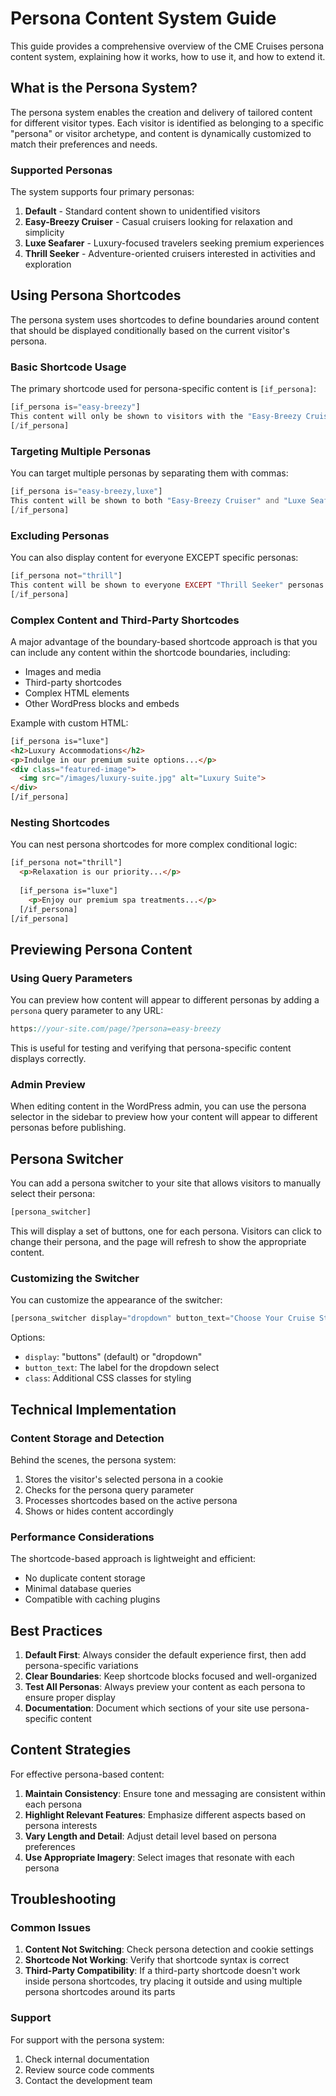 # Persona Content System Guide

This guide provides a comprehensive overview of the CME Cruises persona content system, explaining how it works, how to use it, and how to extend it.

## What is the Persona System?

The persona system enables the creation and delivery of tailored content for different visitor types. Each visitor is identified as belonging to a specific "persona" or visitor archetype, and content is dynamically customized to match their preferences and needs.

### Supported Personas

The system supports four primary personas:

1. **Default** - Standard content shown to unidentified visitors
2. **Easy-Breezy Cruiser** - Casual cruisers looking for relaxation and simplicity
3. **Luxe Seafarer** - Luxury-focused travelers seeking premium experiences
4. **Thrill Seeker** - Adventure-oriented cruisers interested in activities and exploration

## Using Persona Shortcodes

The persona system uses shortcodes to define boundaries around content that should be displayed conditionally based on the current visitor's persona.

### Basic Shortcode Usage

The primary shortcode used for persona-specific content is `[if_persona]`:

```php
[if_persona is="easy-breezy"]
This content will only be shown to visitors with the "Easy-Breezy Cruiser" persona.
[/if_persona]
```

### Targeting Multiple Personas

You can target multiple personas by separating them with commas:

```php
[if_persona is="easy-breezy,luxe"]
This content will be shown to both "Easy-Breezy Cruiser" and "Luxe Seafarer" personas.
[/if_persona]
```

### Excluding Personas

You can also display content for everyone EXCEPT specific personas:

```php
[if_persona not="thrill"]
This content will be shown to everyone EXCEPT "Thrill Seeker" personas.
[/if_persona]
```

### Complex Content and Third-Party Shortcodes

A major advantage of the boundary-based shortcode approach is that you can include any content within the shortcode boundaries, including:

- Images and media
- Third-party shortcodes
- Complex HTML elements
- Other WordPress blocks and embeds

Example with custom HTML:

```html
[if_persona is="luxe"]
<h2>Luxury Accommodations</h2>
<p>Indulge in our premium suite options...</p>
<div class="featured-image">
  <img src="/images/luxury-suite.jpg" alt="Luxury Suite">
</div>
[/if_persona]
```

### Nesting Shortcodes

You can nest persona shortcodes for more complex conditional logic:

```html
[if_persona not="thrill"]
  <p>Relaxation is our priority...</p>
  
  [if_persona is="luxe"]
    <p>Enjoy our premium spa treatments...</p>
  [/if_persona]
[/if_persona]
```

## Previewing Persona Content

### Using Query Parameters

You can preview how content will appear to different personas by adding a `persona` query parameter to any URL:

```php
https://your-site.com/page/?persona=easy-breezy
```

This is useful for testing and verifying that persona-specific content displays correctly.

### Admin Preview

When editing content in the WordPress admin, you can use the persona selector in the sidebar to preview how your content will appear to different personas before publishing.

## Persona Switcher

You can add a persona switcher to your site that allows visitors to manually select their persona:

```php
[persona_switcher]
```

This will display a set of buttons, one for each persona. Visitors can click to change their persona, and the page will refresh to show the appropriate content.

### Customizing the Switcher

You can customize the appearance of the switcher:

```php
[persona_switcher display="dropdown" button_text="Choose Your Cruise Style"]
```

Options:

- `display`: "buttons" (default) or "dropdown"
- `button_text`: The label for the dropdown select
- `class`: Additional CSS classes for styling

## Technical Implementation

### Content Storage and Detection

Behind the scenes, the persona system:

1. Stores the visitor's selected persona in a cookie
2. Checks for the persona query parameter
3. Processes shortcodes based on the active persona
4. Shows or hides content accordingly

### Performance Considerations

The shortcode-based approach is lightweight and efficient:

- No duplicate content storage
- Minimal database queries
- Compatible with caching plugins

## Best Practices

1. **Default First**: Always consider the default experience first, then add persona-specific variations
2. **Clear Boundaries**: Keep shortcode blocks focused and well-organized
3. **Test All Personas**: Always preview your content as each persona to ensure proper display
4. **Documentation**: Document which sections of your site use persona-specific content

## Content Strategies

For effective persona-based content:

1. **Maintain Consistency**: Ensure tone and messaging are consistent within each persona
2. **Highlight Relevant Features**: Emphasize different aspects based on persona interests
3. **Vary Length and Detail**: Adjust detail level based on persona preferences
4. **Use Appropriate Imagery**: Select images that resonate with each persona

## Troubleshooting

### Common Issues

1. **Content Not Switching**: Check persona detection and cookie settings
2. **Shortcode Not Working**: Verify that shortcode syntax is correct
3. **Third-Party Compatibility**: If a third-party shortcode doesn't work inside persona shortcodes, try placing it outside and using multiple persona shortcodes around its parts

### Support

For support with the persona system:

1. Check internal documentation
2. Review source code comments
3. Contact the development team
